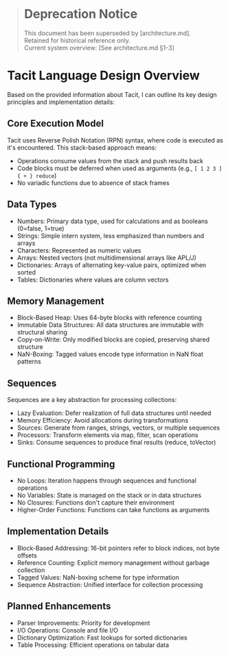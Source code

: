 > # Deprecation Notice  
> This document has been superseded by [architecture.md].  
> Retained for historical reference only.  
> Current system overview: [See architecture.md §1-3]

# Tacit Language Design Overview

Based on the provided information about Tacit, I can outline its key design principles and implementation details:

## Core Execution Model

Tacit uses Reverse Polish Notation (RPN) syntax, where code is executed as it's encountered. This stack-based approach means:

- Operations consume values from the stack and push results back
- Code blocks must be deferred when used as arguments (e.g., `[ 1 2 3 ] { + } reduce`)
- No variadic functions due to absence of stack frames

## Data Types

- Numbers: Primary data type, used for calculations and as booleans (0=false, 1=true)
- Strings: Simple intern system, less emphasized than numbers and arrays
- Characters: Represented as numeric values
- Arrays: Nested vectors (not multidimensional arrays like APL/J)
- Dictionaries: Arrays of alternating key-value pairs, optimized when sorted
- Tables: Dictionaries where values are column vectors

## Memory Management

- Block-Based Heap: Uses 64-byte blocks with reference counting
- Immutable Data Structures: All data structures are immutable with structural sharing
- Copy-on-Write: Only modified blocks are copied, preserving shared structure
- NaN-Boxing: Tagged values encode type information in NaN float patterns

## Sequences

Sequences are a key abstraction for processing collections:

- Lazy Evaluation: Defer realization of full data structures until needed
- Memory Efficiency: Avoid allocations during transformations
- Sources: Generate from ranges, strings, vectors, or multiple sequences
- Processors: Transform elements via map, filter, scan operations
- Sinks: Consume sequences to produce final results (reduce, toVector)

## Functional Programming

- No Loops: Iteration happens through sequences and functional operations
- No Variables: State is managed on the stack or in data structures
- No Closures: Functions don't capture their environment
- Higher-Order Functions: Functions can take functions as arguments

## Implementation Details

- Block-Based Addressing: 16-bit pointers refer to block indices, not byte offsets
- Reference Counting: Explicit memory management without garbage collection
- Tagged Values: NaN-boxing scheme for type information
- Sequence Abstraction: Unified interface for collection processing

## Planned Enhancements

- Parser Improvements: Priority for development
- I/O Operations: Console and file I/O
- Dictionary Optimization: Fast lookups for sorted dictionaries
- Table Processing: Efficient operations on tabular data
